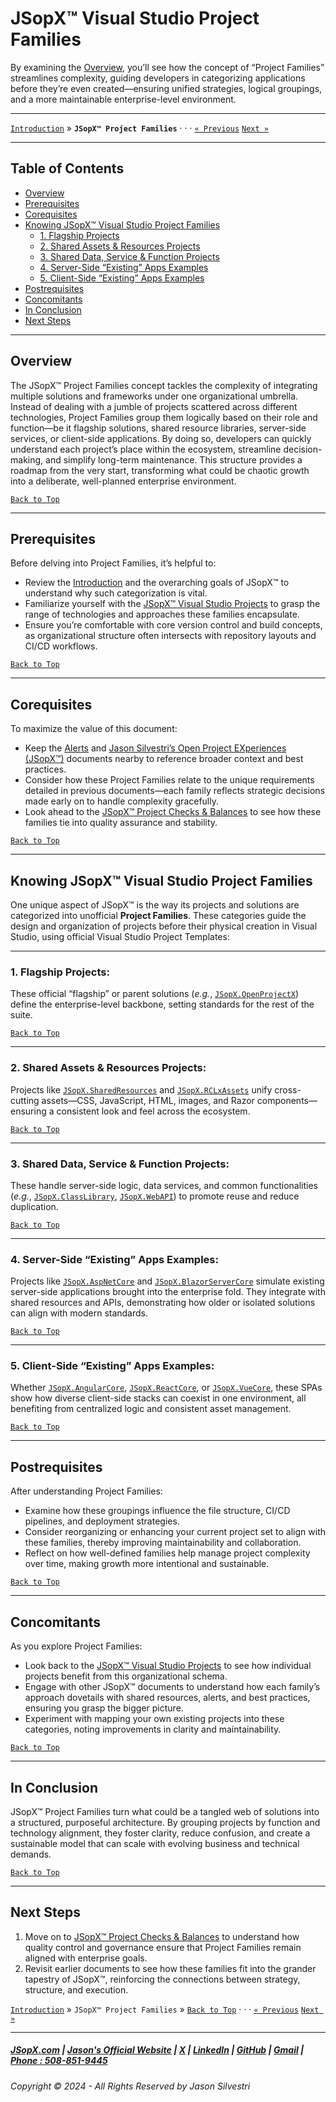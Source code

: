 # JSopX™ Visual Studio Project Families  

By examining the [Overview](#overview), you’ll see how the concept of “Project Families” streamlines complexity, guiding developers in categorizing applications before they’re even created—ensuring unified strategies, logical groupings, and a more maintainable enterprise-level environment.

---

[`Introduction`](./Introduction.md) » **`JSopX™ Project Families`**  · · · [`« Previous`](./JSopxProjects.md) [`Next »`](./JSopxProjectChecksBalances.md)

---

## Table of Contents
- [Overview](#overview)
- [Prerequisites](#prerequisites)
- [Corequisites](#corequisites)
- [Knowing JSopX™ Visual Studio Project Families](#knowing-jsopx-visual-studio-project-families)
    - [1. Flagship Projects](./JSopxProjectsFamilies.md#1-flagship-projects)
    - [2. Shared Assets & Resources Projects](./JSopxProjectsFamilies.md#2-shared-assets--resources-projects)
    - [3. Shared Data, Service & Function Projects](./JSopxProjectsFamilies.md#3-shared-data-service--function-projects)
    - [4. Server-Side “Existing” Apps Examples](./JSopxProjectsFamilies.md#4-server-side-existing-apps-examples)
    - [5. Client-Side “Existing” Apps Examples](./JSopxProjectsFamilies.md#5-client-side-existing-apps-examples)
- [Postrequisites](#postrequisites) 
- [Concomitants](#concomitants)
- [In Conclusion](#in-conclusion)
- [Next Steps](#next-steps)

---

## **Overview**  
The JSopX™ Project Families concept tackles the complexity of integrating multiple solutions and frameworks under one organizational umbrella. Instead of dealing with a jumble of projects scattered across different technologies, Project Families group them logically based on their role and function—be it flagship solutions, shared resource libraries, server-side services, or client-side applications. By doing so, developers can quickly understand each project’s place within the ecosystem, streamline decision-making, and simplify long-term maintenance. This structure provides a roadmap from the very start, transforming what could be chaotic growth into a deliberate, well-planned enterprise environment.

[`Back to Top`](#table-of-contents)

---

## **Prerequisites**  
Before delving into Project Families, it’s helpful to:
- Review the [Introduction](./Introduction.md) and the overarching goals of JSopX™ to understand why such categorization is vital.
- Familiarize yourself with the [JSopX™ Visual Studio Projects](./JSopxProjects.md) to grasp the range of technologies and approaches these families encapsulate.
- Ensure you’re comfortable with core version control and build concepts, as organizational structure often intersects with repository layouts and CI/CD workflows.

[`Back to Top`](#table-of-contents)

---

## **Corequisites**  
To maximize the value of this document:
- Keep the [Alerts](./Alerts.md) and [Jason Silvestri’s Open Project EXperiences (JSopX™)](./JasonSilvestriOpenProjectExperiences.md) documents nearby to reference broader context and best practices.
- Consider how these Project Families relate to the unique requirements detailed in previous documents—each family reflects strategic decisions made early on to handle complexity gracefully.
- Look ahead to the [JSopX™ Project Checks & Balances](./JSopxProjectChecksBalances.md) to see how these families tie into quality assurance and stability.

[`Back to Top`](#table-of-contents)

---

## **Knowing JSopX™ Visual Studio Project Families**

One unique aspect of JSopX™ is the way its projects and solutions are categorized into unofficial **Project Families**. These categories guide the design and organization of projects before their physical creation in Visual Studio, using official Visual Studio Project Templates:  

---

### **1. Flagship Projects:**  
These official “flagship” or parent solutions (*e.g.*, [`JSopX.OpenProjectX`](./JSopxProjects.md#jsopxopenprojectx)) define the enterprise-level backbone, setting standards for the rest of the suite.

[`Back to Top`](#table-of-contents)

---

### **2. Shared Assets & Resources Projects:**  
Projects like [`JSopX.SharedResources`](./JSopxProjects.md#jsopxsharedresources) and [`JSopX.RCLxAssets`](./JSopxProjects.md#jsopxrclxassets) unify cross-cutting assets—CSS, JavaScript, HTML, images, and Razor components—ensuring a consistent look and feel across the ecosystem.

[`Back to Top`](#table-of-contents)

---

### **3. Shared Data, Service & Function Projects:**  
These handle server-side logic, data services, and common functionalities (*e.g.*, [`JSopX.ClassLibrary`](./JSopxProjects.md#jsopxclasslibrary), [`JSopX.WebAPI`](./JSopxProjects.md#jsopxwebapi)) to promote reuse and reduce duplication.

[`Back to Top`](#table-of-contents)

---

### **4. Server-Side “Existing” Apps Examples:**  
Projects like [`JSopX.AspNetCore`](./JSopxProjects.md#jsopxaspnetcore) and [`JSopX.BlazorServerCore`](JSopxProjects.md#jsopxblazorservercore) simulate existing server-side applications brought into the enterprise fold. They integrate with shared resources and APIs, demonstrating how older or isolated solutions can align with modern standards.

[`Back to Top`](#table-of-contents)

---

### **5. Client-Side “Existing” Apps Examples:**  
Whether [`JSopX.AngularCore`](JSopxProjects.md#jsopxangularcore), [`JSopX.ReactCore`](./JSopxProjects.md#jsopxreactcore), or [`JSopX.VueCore`](./JSopxProjects.md#jsopxvuecore), these SPAs show how diverse client-side stacks can coexist in one environment, all benefiting from centralized logic and consistent asset management.

[`Back to Top`](#table-of-contents)

---

## **Postrequisites**  
After understanding Project Families:
- Examine how these groupings influence the file structure, CI/CD pipelines, and deployment strategies.
- Consider reorganizing or enhancing your current project set to align with these families, thereby improving maintainability and collaboration.
- Reflect on how well-defined families help manage project complexity over time, making growth more intentional and sustainable.

[`Back to Top`](#table-of-contents) 

---

## **Concomitants**  
As you explore Project Families:
- Look back to the [JSopX™ Visual Studio Projects](./JSopxProjects.md) to see how individual projects benefit from this organizational schema.
- Engage with other JSopX™ documents to understand how each family’s approach dovetails with shared resources, alerts, and best practices, ensuring you grasp the bigger picture.
- Experiment with mapping your own existing projects into these categories, noting improvements in clarity and maintainability.

[`Back to Top`](#table-of-contents) 

---

## **In Conclusion**  
JSopX™ Project Families turn what could be a tangled web of solutions into a structured, purposeful architecture. By grouping projects by function and technology alignment, they foster clarity, reduce confusion, and create a sustainable model that can scale with evolving business and technical demands.

[`Back to Top`](#table-of-contents) 

---

## **Next Steps**  
1. Move on to [JSopX™ Project Checks & Balances](./JSopxProjectChecksBalances.md) to understand how quality control and governance ensure that Project Families remain aligned with enterprise goals.
2. Revisit earlier documents to see how these families fit into the grander tapestry of JSopX™, reinforcing the connections between strategy, structure, and execution.

[`Introduction`](./Introduction.md) » `JSopX™ Project Families` » [`Back to Top`](#table-of-contents) · · · [`« Previous`](./JSopxProjects.md) [`Next »`](./JSopxProjectChecksBalances.md)

---

##### [JSopX.com](https://www.jsopx.com/) | [Jason's Official Website](https://www.jsilvestri.com/) | [X](https://www.x.com/JasonSilvestri) | [LinkedIn](http://www.linkedin.com/in/JasonSilvestri) | [GitHub](https://github.com/JasonSilvestri) | [Gmail](mailto:therealjasonsilvestri@gmail.com) | [Phone : 508-851-9445](phoneto:508-851-9445)

###### Copyright © 2024 - All Rights Reserved by Jason Silvestri
